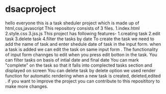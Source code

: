 # dsacproject
hello everyone this is a task sheduler project which is made up of html,css,javascript
This repository consists of 3 files.
1.index.html
2.style.css
3.jss.js
This project has following features- 
1.creating task
2.edit task
3.delete task
4.filter the tasks by date
To create the task we need to add the name of task and enter shedule date of task in the input form.
when a task is added we can edit the task on same input form .
The functionality of input form channges to edit  when you press edit botton in the task.
You can filter tasks on basis of intial date and final date
You can mark "complete" on the task so that it falls into complected tasks section and displayed on screen
You can delete task by delete option
we used render function for automatic rendering when a new task is created, deleted,edited .
if you want to improve the project you can contribute to this reposititory to make more changes.

